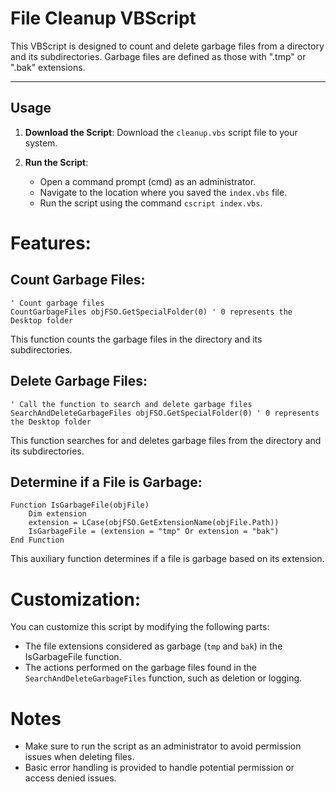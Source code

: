 # File Cleanup VBScript

This VBScript is designed to count and delete garbage files from a directory and its subdirectories. Garbage files are defined as those with ".tmp" or ".bak" extensions.

---

## Usage

1. **Download the Script**: Download the `cleanup.vbs` script file to your system.

2. **Run the Script**:
   - Open a command prompt (cmd) as an administrator.
   - Navigate to the location where you saved the `index.vbs` file.
   - Run the script using the command `cscript index.vbs`.
  
# Features:

## Count Garbage Files:

```vbs
' Count garbage files
CountGarbageFiles objFSO.GetSpecialFolder(0) ' 0 represents the Desktop folder
```

This function counts the garbage files in the directory and its subdirectories.

## Delete Garbage Files:

```vbs
' Call the function to search and delete garbage files
SearchAndDeleteGarbageFiles objFSO.GetSpecialFolder(0) ' 0 represents the Desktop folder
```

This function searches for and deletes garbage files from the directory and its subdirectories.

## Determine if a File is Garbage:

```vbs
Function IsGarbageFile(objFile)
    Dim extension
    extension = LCase(objFSO.GetExtensionName(objFile.Path))
    IsGarbageFile = (extension = "tmp" Or extension = "bak")
End Function
```

This auxiliary function determines if a file is garbage based on its extension.

# Customization:

You can customize this script by modifying the following parts:

- The file extensions considered as garbage (`tmp` and `bak`) in the IsGarbageFile function.
- The actions performed on the garbage files found in the `SearchAndDeleteGarbageFiles` function, such as deletion or logging.

# Notes
- Make sure to run the script as an administrator to avoid permission issues when deleting files.
- Basic error handling is provided to handle potential permission or access denied issues.
